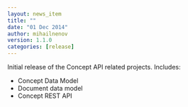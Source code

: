 ```yaml
---
layout: news_item
title: ""
date: "01 Dec 2014"
author: mihailnenov
version: 1.1.0
categories: [release]
---
```


Initial release of the Concept API related projects. Includes:

* Concept Data Model
* Document data model
* Concept REST API

